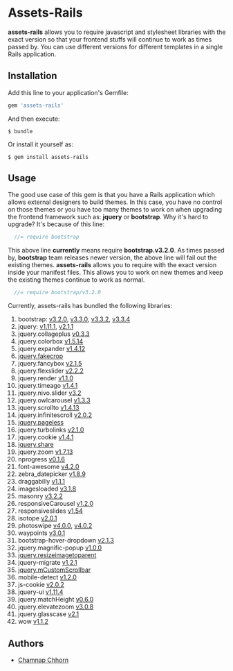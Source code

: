# Assets-Rails

**assets-rails** allows you to require javascript and stylesheet libraries with the exact version so that your frontend stuffs will continue to work as times passed by. You can use different versions for different templates in a single Rails application.

## Installation

Add this line to your application's Gemfile:

```ruby
gem 'assets-rails'
```

And then execute:

    $ bundle

Or install it yourself as:

    $ gem install assets-rails

## Usage

The good use case of this gem is that you have a Rails application which allows external designers to build themes. In this case, you have no control on those themes or you have too many themes to work on when upgrading the frontend framework such as: **jquery** or **bootstrap**.  Why it's hard to upgrade? It's because of this line:

```javascript
  //= require bootstrap
```

This above line **currently** means require **bootstrap.v3.2.0**. As times passed by, **bootstrap** team releases newer version, the above line will fail out the existing themes. **assets-rails** allows you to require with the exact version inside your manifest files. This allows you to work on new themes and keep the existing themes continue to work as normal.

```javascript
  //= require bootstrap/v3.2.0
```

Currently, assets-rails has bundled the following libraries:

1. bootstrap: [v3.2.0](https://github.com/yoolk/assets-rails/blob/master/app/assets/javascripts/bootstrap/v3.2.0.js), [v3.3.0](https://github.com/yoolk/assets-rails/blob/master/app/assets/javascripts/bootstrap/v3.3.0.js), [v3.3.2](https://github.com/yoolk/assets-rails/blob/master/app/assets/javascripts/bootstrap/v3.3.2.js), [v3.3.4](https://github.com/yoolk/assets-rails/blob/master/app/assets/javascripts/bootstrap/v3.3.4.js)
2. jquery: [v1.11.1](https://github.com/yoolk/assets-rails/blob/master/app/assets/javascripts/jquery/v1.11.1.js), [v2.1.1](https://github.com/yoolk/assets-rails/blob/master/app/assets/javascripts/jquery/v2.1.1.js)
3. jquery.collageplus [v0.3.3](https://github.com/yoolk/assets-rails/blob/master/app/assets/javascripts/jquery.collageplus/v0.3.3.js)
4. jquery.colorbox [v1.5.14](https://github.com/yoolk/assets-rails/blob/master/app/assets/javascripts/jquery.colorbox/v1.5.14.js)
5. jquery.expander [v1.4.12](https://github.com/yoolk/assets-rails/blob/master/app/assets/javascripts/jquery.expander/v1.4.12.js)
6. [jquery.fakecrop](https://github.com/yoolk/assets-rails/blob/master/app/assets/javascripts/jquery.fakecrop.js)
7. jquery.fancybox [v2.1.5](https://github.com/yoolk/assets-rails/blob/master/app/assets/javascripts/jquery.fancybox/v2.1.5.js)
8. jquery.flexslider [v2.2.2](https://github.com/yoolk/assets-rails/blob/master/app/assets/javascripts/jquery.flexslider/v2.2.2.js)
9. jquery.render [v1.1.0](https://github.com/yoolk/assets-rails/blob/master/app/assets/javascripts/jquery.render/v1.1.0.js)
10. jquery.timeago [v1.4.1](https://github.com/yoolk/assets-rails/blob/master/app/assets/javascripts/jquery.timeago/v1.4.1.js)
11. jquery.nivo.slider [v3.2](https://github.com/yoolk/assets-rails/blob/master/app/assets/javascripts/jquery.nivo.slider/v3.2.js)
12. jquery.owlcarousel [v1.3.3](https://github.com/yoolk/assets-rails/blob/master/app/assets/javascripts/jquery.owlcarousel/v1.3.3.js)
13. jquery.scrollto [v1.4.13](https://github.com/yoolk/assets-rails/blob/master/app/assets/javascripts/jquery.scrollto/v1.4.13.js)
14. jquery.infinitescroll [v2.0.2](https://github.com/yoolk/assets-rails/blob/master/app/assets/javascripts/jquery.infinitescroll/v2.0.2.js)
15. [jquery.pageless](https://github.com/yoolk/assets-rails/blob/master/app/assets/javascripts/jquery.pageless.js)
16. jquery.turbolinks [v2.1.0](https://github.com/yoolk/assets-rails/blob/master/app/assets/javascripts/jquery.turbolinks/v2.1.0.js)
17. jquery.cookie [v1.4.1](https://github.com/yoolk/assets-rails/blob/master/app/assets/javascripts/jquery.cookie/v1.4.1.js)
18. [jquery.share](https://github.com/yoolk/assets-rails/blob/master/app/assets/javascripts/jquery.share.js)
19. jquery.zoom [v1.7.13](https://github.com/yoolk/assets-rails/blob/master/app/assets/javascripts/jquery.zoom/v1.7.13.js)
20. nprogress [v0.1.6](https://github.com/yoolk/assets-rails/blob/master/app/assets/javascripts/nprogress/v0.1.6.js)
21. font-awesome [v4.2.0](https://github.com/yoolk/assets-rails/blob/master/app/assets/stylesheets/font-awesome/v4.2.0.css)
22. zebra_datepicker [v1.8.9](https://github.com/yoolk/assets-rails/blob/master/app/assets/javascripts/zebra_datepicker/v1.8.9.js)
23. draggabilly [v1.1.1](https://github.com/yoolk/assets-rails/blob/master/app/assets/javascripts/draggabilly/v1.1.1.js)
24. imagesloaded [v3.1.8](https://github.com/yoolk/assets-rails/blob/master/app/assets/javascripts/imagesloaded/v3.1.8.js)
25. masonry [v3.2.2](https://github.com/yoolk/assets-rails/blob/master/app/assets/javascripts/masonry/v3.2.2.js)
26. responsiveCarousel [v1.2.0](https://github.com/yoolk/assets-rails/blob/master/app/assets/javascripts/responsiveCarousel/v1.2.0.js)
27. responsiveslides [v1.54](https://github.com/yoolk/assets-rails/blob/master/app/assets/javascripts/responsiveslides/v1.54.js)
28. isotope [v2.0.1](https://github.com/yoolk/assets-rails/blob/master/app/assets/javascripts/isotope/v2.0.1.js)
29. photoswipe [v4.0.0](https://github.com/yoolk/assets-rails/blob/master/app/assets/javascripts/photoswipe/v4.0.0.js), [v4.0.2](https://github.com/yoolk/assets-rails/blob/master/app/assets/javascripts/photoswipe/v4.0.2.js)
30. waypoints [v3.0.1](https://github.com/yoolk/assets-rails/blob/master/app/assets/javascripts/waypoints/v3.0.1/)
31. bootstrap-hover-dropdown [v2.1.3](https://github.com/yoolk/assets-rails/blob/master/app/assets/javascripts/bootstrap-hover-dropdown/v2.1.3.js)
32. jquery.magnific-popup [v1.0.0](https://github.com/yoolk/assets-rails/blob/master/app/assets/javascripts/jquery.magnific-popup/v1.0.0.js)
33. [jquery.resizeimagetoparent](https://github.com/yoolk/assets-rails/blob/master/app/assets/javascripts/jquery.resizeimagetoparent.js)
34. jquery-migrate [v1.2.1](https://github.com/yoolk/assets-rails/blob/master/app/assets/javascripts/jquery-migrate/v1.2.1.js)
35. [jquery.mCustomScrollbar](https://github.com/yoolk/assets-rails/tree/jquery.mCustomScrollbar/app/assets/javascripts/jquery.mCustomScrollbar)
36. mobile-detect [v1.2.0](https://github.com/yoolk/assets-rails/blob/master/app/assets/javascripts/mobile-detect/v1.2.0/)
37. js-cookie [v2.0.2](https://github.com/yoolk/assets-rails/blob/master/app/assets/javascripts/js-cookie/v2.0.2.js)
38. jquery-ui [v1.11.4](https://github.com/yoolk/assets-rails/blob/master/app/assets/javascripts/jquery-ui/v1.11.4.js)
39. jquery.matchHeight [v0.6.0](https://github.com/yoolk/assets-rails/blob/master/app/assets/javascripts/jquery.matchHeight/v0.6.0.js)
40. jquery.elevatezoom [v3.0.8](https://github.com/yoolk/assets-rails/blob/master/app/assets/javascripts/jquery.elevatezoom/v3.0.8.js)
41. jquery.glasscase [v2.1](https://github.com/yoolk/assets-rails/blob/master/app/assets/javascripts/jquery.glasscase/v2.1.js)
42. wow [v1.1.2](https://github.com/yoolk/assets-rails/blob/master/app/assets/javascripts/wow/v1.1.2.js)


## Authors

* [Chamnap Chhorn](https://github.com/chamnap)
